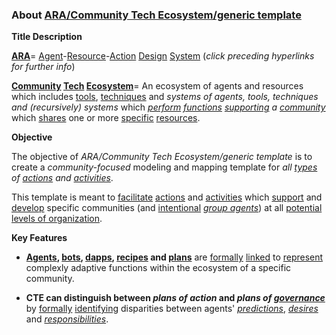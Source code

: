 ### About [ARA/Community Tech Ecosystem/generic template](https://docs.google.com/drawings/d/1BCJOT5z5kjfE3w95awz2ICpta8meJ4lioyUVOJq3CLo/edit?usp=sharing)

**Title Description**

**[ARA](https://github.com/gcassel/Agent-Resource-Action-Design-System/blob/master/README.md)**= [Agent](https://github.com/gcassel/Modular-Organization-Terminology/blob/master/terms/agent.md)-[Resource](https://github.com/gcassel/Modular-Organization-Terminology/blob/master/terms/resource.md)-[Action](https://github.com/gcassel/Modular-Organization-Terminology/blob/master/terms/action.md) [Design](https://github.com/gcassel/Modular-Organization-Terminology/blob/master/terms/design.md) [System](https://github.com/gcassel/Modular-Organization-Terminology/blob/master/terms/system.md)  (*click preceding hyperlinks for further info*)

**[Community](https://github.com/gcassel/Modular-Organization-Terminology/blob/master/terms/community.md) [Tech](https://github.com/gcassel/Modular-Organization-Terminology/blob/master/terms/technology.md) [Ecosystem](https://github.com/gcassel/Modular-Organization-Terminology/blob/master/compound-terms/ecosystem.md)**= An ecosystem of agents and resources which includes [tools](https://github.com/gcassel/Modular-Organization-Terminology/blob/master/terms/tool.md), [techniques](https://github.com/gcassel/Modular-Organization-Terminology/blob/master/terms/technique.md) and *systems of agents, tools, techniques and (recursively) systems* which *[perform](https://github.com/gcassel/Modular-Organization-Terminology/blob/master/terms/perform.md) [functions](https://github.com/gcassel/Modular-Organization-Terminology/blob/master/terms/function.md) [supporting](https://github.com/gcassel/Modular-Organization-Terminology/blob/master/terms/support.md) a [community](https://github.com/gcassel/Modular-Organization-Terminology/blob/master/terms/community.md)* which [shares](https://github.com/gcassel/Modular-Organization-Terminology/blob/master/terms/common.md) one or more [specific](https://github.com/gcassel/Modular-Organization-Terminology/blob/master/terms/specific.md) [resources](https://github.com/gcassel/Modular-Organization-Terminology/blob/master/terms/resource.md).

**Objective**

The objective of *ARA/Community Tech Ecosystem/generic template* is to create a *community-focused* modeling and mapping template for *all [types](https://github.com/gcassel/Modular-Organization-Terminology/blob/master/terms/type.md) of [actions](https://github.com/gcassel/Modular-Organization-Terminology/blob/master/terms/action.md) and [activities](https://github.com/gcassel/Modular-Organization-Terminology/blob/master/terms/activity.md)*.  

This template is meant to [facilitate](https://github.com/gcassel/Modular-Organization-Terminology/blob/master/terms/facilitate.md) [actions](https://github.com/gcassel/Modular-Organization-Terminology/blob/master/terms/action.md) and [activities](https://github.com/gcassel/Modular-Organization-Terminology/blob/master/terms/activity.md) which [support](https://github.com/gcassel/Modular-Organization-Terminology/blob/master/terms/support.md) and [develop](https://github.com/gcassel/Modular-Organization-Terminology/blob/master/terms/develop.md) specific communities (and [intentional](https://github.com/gcassel/Modular-Organization-Terminology/blob/master/terms/intention.md) *[group agents](https://github.com/gcassel/Modular-Organization-Terminology/blob/master/compound-terms/group-agent.md)*) at all [potential](https://github.com/gcassel/Modular-Organization-Terminology/blob/master/terms/potential.md) [levels of organization](https://github.com/gcassel/Modular-Organization-Terminology/blob/master/compound-terms/level-of-organization.md).

**Key Features**

*  **[Agents](https://github.com/gcassel/Modular-Organization-Terminology/blob/master/terms/agent.md), [bots](https://github.com/gcassel/Modular-Organization-Terminology/blob/master/terms/bot.md), [dapps](https://github.com/gcassel/Modular-Organization-Terminology/blob/master/compound-terms/dapp.md), [recipes](https://github.com/gcassel/Modular-Organization-Terminology/blob/master/terms/recipe.md) and [plans](https://github.com/gcassel/Modular-Organization-Terminology/blob/master/terms/plan.md)** are [formally](https://github.com/gcassel/Modular-Organization-Terminology/blob/master/terms/formal.md) [linked](https://github.com/gcassel/Modular-Organization-Terminology/blob/master/terms/link.md) to [represent](https://github.com/gcassel/Modular-Organization-Terminology/blob/master/terms/representation.md) complexly adaptive functions within the ecosystem of a specific community.

*  **CTE can distinguish between *plans of action* and *plans of [governance](https://github.com/gcassel/Modular-Organization-Terminology/blob/master/terms/govern.md)*** by [formally](https://github.com/gcassel/Modular-Organization-Terminology/blob/master/terms/form.md) [identifying](https://github.com/gcassel/Modular-Organization-Terminology/blob/master/terms/identify.md) disparities between agents' *[predictions](https://github.com/gcassel/Modular-Organization-Terminology/blob/master/terms/predict.md)*, *[desires](https://github.com/gcassel/Modular-Organization-Terminology/blob/master/terms/goal.md)* and *[responsibilities](https://github.com/gcassel/Modular-Organization-Terminology/blob/master/terms/responsibility.md)*. 




